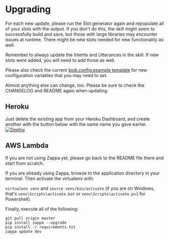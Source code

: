 # Upgrading

For each new update, please run the Slot generator again and repopulate all of your slots with the output. If you don't do this, the skill might seem to successfully build and save, but those with large libraries may encounter issues at runtime. There might be new slots needed for new functionality as well.

Remember to always update the Intents and Utterances in the skill. If new slots were added, you will need to add those as well.

Please also check the current [kodi.config.example template](https://raw.githubusercontent.com/m0ngr31/kodi-voice/master/kodi_voice/kodi.config.example) for new configuration variables that you may need to set.

Almost anything else can change, too.  Please be sure to check the CHANGELOG and README again when updating.

## Heroku

Just delete the existing app from your Heroku Dashboard, and create another with the button below with the same name you gave earlier.
[![Deploy](https://www.herokucdn.com/deploy/button.svg)](https://www.heroku.com/deploy/?template=https://github.com/m0ngr31/kodi-alexa)

## AWS Lambda

If you are not using Zappa yet, please go back to the README file there and start from scratch.

If you are already using Zappa, browse to the application directory in your terminal.  Then activate the virtualenv with:

`virtualenv venv` and `source venv/bin/activate` (if you are on Windows, that's `venv\Scripts\activate.bat` or `venv\Scripts\activate.ps1` for Powershell).

Finally, execute all of the following:

```
git pull origin master
pip install zappa --upgrade
pip install -r requirements.txt
zappa update dev
```
